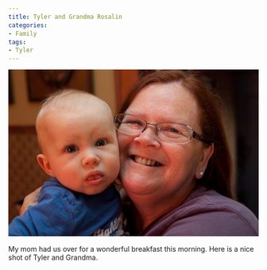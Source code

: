 ```yaml
---
title: Tyler and Grandma Rosalin
categories:
- Family
tags:
- Tyler
---
```


![](/assets/posts/2010/20101107-115304-0001-2.jpg)
  



My mom had us over for a wonderful breakfast this morning. Here is a nice shot of Tyler and Grandma.
